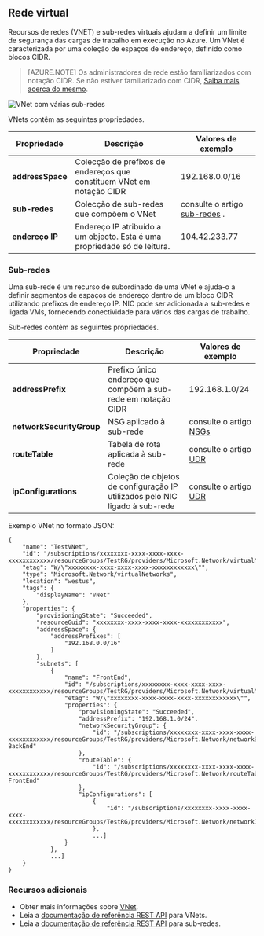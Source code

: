 ## <a name="virtual-network"></a>Rede virtual
Recursos de redes (VNET) e sub-redes virtuais ajudam a definir um limite de segurança das cargas de trabalho em execução no Azure. Um VNet é caracterizada por uma coleção de espaços de endereço, definido como blocos CIDR. 

>[AZURE.NOTE] Os administradores de rede estão familiarizados com notação CIDR. Se não estiver familiarizado com CIDR, [Saiba mais acerca do mesmo](http://whatismyipaddress.com/cidr).

![VNet com várias sub-redes](./media/resource-groups-networking/Figure4.png)

VNets contêm as seguintes propriedades.

|Propriedade|Descrição|Valores de exemplo|
|---|---|---|
|**addressSpace**|Colecção de prefixos de endereços que constituem VNet em notação CIDR|192.168.0.0/16|
|**sub-redes**|Colecção de sub-redes que compõem o VNet|consulte o artigo [sub-redes](#Subnets) .|
|**endereço IP**|Endereço IP atribuído a um objecto. Esta é uma propriedade só de leitura.|104.42.233.77|

### <a name="subnets"></a>Sub-redes
Uma sub-rede é um recurso de subordinado de uma VNet e ajuda-o a definir segmentos de espaços de endereço dentro de um bloco CIDR utilizando prefixos de endereço IP. NIC pode ser adicionada a sub-redes e ligada VMs, fornecendo conectividade para vários das cargas de trabalho.

Sub-redes contêm as seguintes propriedades. 

|Propriedade|Descrição|Valores de exemplo|
|---|---|---|
|**addressPrefix**|Prefixo único endereço que compõem a sub-rede em notação CIDR|192.168.1.0/24|
|**networkSecurityGroup**|NSG aplicado à sub-rede|consulte o artigo [NSGs](#Network-Security-Group)|
|**routeTable**|Tabela de rota aplicada à sub-rede|consulte o artigo [UDR](#Route-table)|
|**ipConfigurations**|Coleção de objetos de configuração IP utilizados pelo NIC ligado à sub-rede|consulte o artigo [UDR](#Route-table)|


Exemplo VNet no formato JSON:

    {
        "name": "TestVNet",
        "id": "/subscriptions/xxxxxxxx-xxxx-xxxx-xxxx-xxxxxxxxxxxx/resourceGroups/TestRG/providers/Microsoft.Network/virtualNetworks/TestVNet",
        "etag": "W/\"xxxxxxxx-xxxx-xxxx-xxxx-xxxxxxxxxxxx\"",
        "type": "Microsoft.Network/virtualNetworks",
        "location": "westus",
        "tags": {
            "displayName": "VNet"
        },
        "properties": {
            "provisioningState": "Succeeded",
            "resourceGuid": "xxxxxxxx-xxxx-xxxx-xxxx-xxxxxxxxxxxx",
            "addressSpace": {
                "addressPrefixes": [
                    "192.168.0.0/16"
                ]
            },
            "subnets": [
                {
                    "name": "FrontEnd",
                    "id": "/subscriptions/xxxxxxxx-xxxx-xxxx-xxxx-xxxxxxxxxxxx/resourceGroups/TestRG/providers/Microsoft.Network/virtualNetworks/TestVNet/subnets/FrontEnd",
                    "etag": "W/\"xxxxxxxx-xxxx-xxxx-xxxx-xxxxxxxxxxxx\"",
                    "properties": {
                        "provisioningState": "Succeeded",
                        "addressPrefix": "192.168.1.0/24",
                        "networkSecurityGroup": {
                            "id": "/subscriptions/xxxxxxxx-xxxx-xxxx-xxxx-xxxxxxxxxxxx/resourceGroups/TestRG/providers/Microsoft.Network/networkSecurityGroups/NSG-BackEnd"
                        },
                        "routeTable": {
                            "id": "/subscriptions/xxxxxxxx-xxxx-xxxx-xxxx-xxxxxxxxxxxx/resourceGroups/TestRG/providers/Microsoft.Network/routeTables/UDR-FrontEnd"
                        },
                        "ipConfigurations": [
                            {
                                "id": "/subscriptions/xxxxxxxx-xxxx-xxxx-xxxx-xxxxxxxxxxxx/resourceGroups/TestRG/providers/Microsoft.Network/networkInterfaces/NICWEB1/ipConfigurations/ipconfig1"
                            },
                            ...]
                    }
                },
                ...]
        }
    }

### <a name="additional-resources"></a>Recursos adicionais

- Obter mais informações sobre [VNet](../articles/virtual-network/virtual-networks-overview.md).
- Leia a [documentação de referência REST API](https://msdn.microsoft.com/library/azure/mt163650.aspx) para VNets.
- Leia a [documentação de referência REST API](https://msdn.microsoft.com/library/azure/mt163618.aspx) para sub-redes.